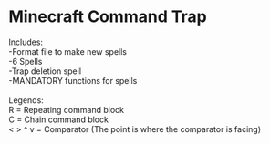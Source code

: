 # Minecraft Command Trap
Includes:\
-Format file to make new spells\
-6 Spells\
-Trap deletion spell\
-MANDATORY functions for spells\
\
Legends:\
R = Repeating command block\
C = Chain command block\
< > ^ v = Comparator (The point is where the comparator is facing)
